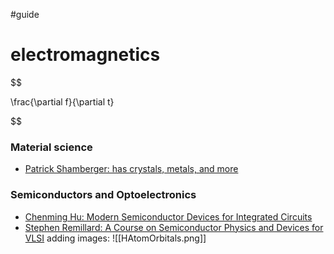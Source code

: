 #guide 
# electromagnetics



$$

\frac{\partial f}{\partial t}

$$


### Material science
- [Patrick Shamberger: has crystals, metals, and more](https://www.youtube.com/@pjshamberger)

### Semiconductors and Optoelectronics
- [Chenming Hu: Modern Semiconductor Devices for Integrated Circuits](https://www.chu.berkeley.edu/modern-semiconductor-devices-for-integrated-circuits-chenming-calvin-hu-2010/)
- [Stephen Remillard: A Course on Semiconductor Physics and Devices for VLSI](https://www.youtube.com/playlist?list=PLmfHzApbF5dYnZTqPDsJj31mOQtD7vDT2)
adding images: ![[HAtomOrbitals.png]]